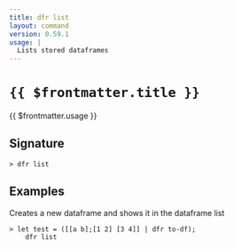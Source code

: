 ```yaml
---
title: dfr list
layout: command
version: 0.59.1
usage: |
  Lists stored dataframes
---
```


# `{{ $frontmatter.title }}`

<div style='white-space: pre-wrap;'>{{ $frontmatter.usage }}</div>

## Signature

```> dfr list ```

## Examples

Creates a new dataframe and shows it in the dataframe list
```shell
> let test = ([[a b];[1 2] [3 4]] | dfr to-df);
    dfr list
```
